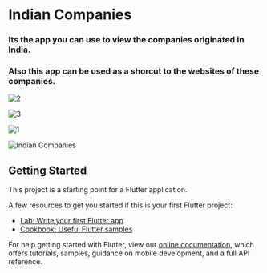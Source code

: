 # Indian Companies

### Its the app you can use to view the companies originated in India.

### Also this app can be used as a shorcut to the websites of these companies. 


![2](https://user-images.githubusercontent.com/66816491/119292013-2699c180-bc6d-11eb-8634-0c1ab3334765.jpg)

![3](https://user-images.githubusercontent.com/66816491/119292040-3913fb00-bc6d-11eb-936d-0df1197e832e.jpg)

![1](https://user-images.githubusercontent.com/66816491/119292063-4630ea00-bc6d-11eb-8f32-ed348c5ed12a.jpg)

![Indian Companies](https://user-images.githubusercontent.com/66816491/119292277-b50e4300-bc6d-11eb-8096-b0e72965044b.gif)

## Getting Started

This project is a starting point for a Flutter application.

A few resources to get you started if this is your first Flutter project:

- [Lab: Write your first Flutter app](https://flutter.dev/docs/get-started/codelab)
- [Cookbook: Useful Flutter samples](https://flutter.dev/docs/cookbook)

For help getting started with Flutter, view our
[online documentation](https://flutter.dev/docs), which offers tutorials,
samples, guidance on mobile development, and a full API reference.
